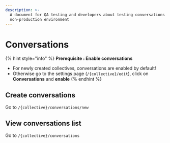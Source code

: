 ```yaml
---
description: >-
  A document for QA testing and developers about testing conversations a
  non-production environment
---
```


# Conversations

{% hint style="info" %}
**Prerequisite : Enable conversations**

* For newly created collectives, conversations are enabled by default!
* Otherwise go to the settings page \(`/{collective}/edit`\), click on **Conversations** and **enable**
{% endhint %}

## Create conversations

Go to `/{collective}/conversations/new`

## View conversations list

Go to `/{collective}/conversations`



